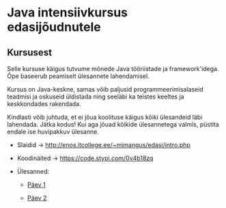 <h1>Java intensiivkursus edasijõudnutele</h1>
<h2>Kursusest</h2>

Selle kursuse käigus tutvume mõnede Java tööriistade ja framework'idega.
Õpe baseerub peamiselt ülesannete lahendamisel.

Kursus on Java-keskne, samas võib paljusid programmeerimisalaseid teadmisi ja oskuseid üldistada ning seeläbi ka teistes keeltes ja keskkondades rakendada.

Kindlasti võib juhtuda, et ei jõua koolituse käigus kõiki ülesandeid läbi lahendada. Jätka kodus! Kui aga jõuad kõikide ülesannetega valmis, püstita endale ise huvipakkuv ülesanne. 

- Slaidid -> http://enos.itcollege.ee/~mimangus/edasi/intro.php

- Koodinäited -> https://code.stypi.com/0v4b18zq

- Ülesanned:

  * [Päev 1](http://enos.itcollege.ee/~mimangus/edasi/day1)

  * [Päev 2](http://enos.itcollege.ee/~mimangus/edasi/day2)
